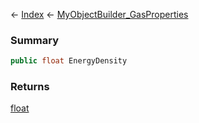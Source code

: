 ← [Index](Api-Index) ← [MyObjectBuilder_GasProperties](VRage.Game.ObjectBuilders.Definitions.MyObjectBuilder_GasProperties)

### Summary

```csharp
public float EnergyDensity
```

### Returns

[float](https://docs.microsoft.com/en-us/dotnet/api/system.single?view=netframework-4.6)

